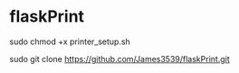 # flaskPrint
sudo chmod +x printer_setup.sh

sudo git clone https://github.com/James3539/flaskPrint.git

